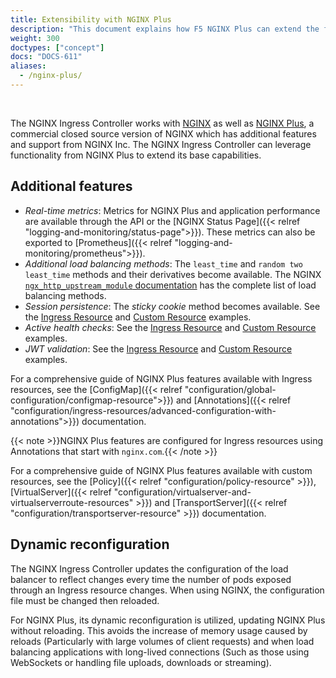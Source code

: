 ```yaml
---
title: Extensibility with NGINX Plus
description: "This document explains how F5 NGINX Plus can extend the functionality of the F5 NGINX Ingress Controller."
weight: 300
doctypes: ["concept"]
docs: "DOCS-611"
aliases:
  - /nginx-plus/
---
```


<br>

The NGINX Ingress Controller works with [NGINX](https://nginx.org/) as well as [NGINX Plus](https://www.nginx.com/products/nginx/), a commercial closed source version of NGINX which has additional features and support from NGINX Inc. The NGINX Ingress Controller can leverage functionality from NGINX Plus to extend its base capabilities.

## Additional features

- _Real-time metrics_: Metrics for NGINX Plus and application performance are available through the API or the [NGINX Status Page]({{< relref "logging-and-monitoring/status-page">}}). These metrics can also be exported to [Prometheus]({{< relref "logging-and-monitoring/prometheus">}}).
- _Additional load balancing methods_: The `least_time` and `random two least_time` methods and their derivatives become available. The NGINX [`ngx_http_upstream_module` documentation](https://nginx.org/en/docs/http/ngx_http_upstream_module.html) has the complete list of load balancing methods.
- _Session persistence_: The *sticky cookie* method becomes available. See the [Ingress Resource](https://github.com/nginxinc/kubernetes-ingress/tree/v3.2.1/examples/ingress-resources/session-persistence) and [Custom Resource](https://github.com/nginxinc/kubernetes-ingress/tree/v3.2.1/examples/custom-resources/session-persistence) examples.
- _Active health checks_:  See the [Ingress Resource](https://github.com/nginxinc/kubernetes-ingress/tree/v3.2.1/examples/ingress-resources/health-checks) and [Custom Resource](https://github.com/nginxinc/kubernetes-ingress/tree/v3.2.1/examples/custom-resources/health-checks) examples.
- _JWT validation_: See the [Ingress Resource](https://github.com/nginxinc/kubernetes-ingress/tree/v3.2.1/examples/ingress-resources/jwt) and [Custom Resource](https://github.com/nginxinc/kubernetes-ingress/tree/v3.2.1/examples/custom-resources/jwt) examples.

For a comprehensive guide of NGINX Plus features available with Ingress resources, see the [ConfigMap]({{< relref "configuration/global-configuration/configmap-resource">}}) and [Annotations]({{< relref "configuration/ingress-resources/advanced-configuration-with-annotations">}}) documentation.

{{< note >}}NGINX Plus features are configured for Ingress resources using Annotations that start with `nginx.com`.{{< /note >}}

For a comprehensive guide of NGINX Plus features available with custom resources, see the [Policy]({{< relref "configuration/policy-resource" >}}), [VirtualServer]({{< relref "configuration/virtualserver-and-virtualserverroute-resources" >}}) and [TransportServer]({{< relref "configuration/transportserver-resource" >}}) documentation.

## Dynamic reconfiguration

The NGINX Ingress Controller updates the configuration of the load balancer to reflect changes every time the number of pods exposed through an Ingress resource changes. When using NGINX, the configuration file must be changed then reloaded. 

For NGINX Plus, its dynamic reconfiguration is utilized, updating NGINX Plus without reloading. This avoids the increase of memory usage caused by reloads (Particularly with large volumes of client requests) and when load balancing applications with long-lived connections (Such as those using WebSockets or handling file uploads, downloads or streaming).